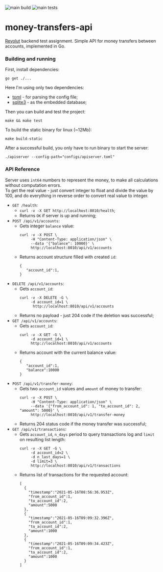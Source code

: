 ![main build](https://github.com/gasparian/money-transfers-api/actions/workflows/build.yml/badge.svg?branch=main)
![main tests](https://github.com/gasparian/money-transfers-api/actions/workflows/test.yml/badge.svg?branch=main)
# money-transfers-api
[Revolut](https://www.revolut.com/) backend test assignment. Simple API for money transfers between accounts, implemented in Go.  

### Building and running  

First, install dependencies:  
```
go get ./...
```  
Here I'm using only two dependencies:  
 - [toml](https://github.com/BurntSushi/toml) - for parsing the config file;  
 - [sqlite3](https://github.com/mattn/go-sqlite3) - as the embedded database;  

Then you can build and test the project:  
```
make && make test
```  
To build the static binary for linux (~12Mb):  
```
make build-static
```  
After a successful build, you only have to run binary to start the server:  
```
./apiserver --config-path="configs/apiserver.toml"
```  

### API Reference  
 Server uses `int64` numbers to represent the money, to make all calculations without computation errors.  
 To get the real value - just convert integer to float and divide the value by 100, and do everything in reverse order to convert real value to integer.  

 - `GET /health`:  
   - `curl -v -X GET http://localhost:8010/health`;  
   - Returns `OK` if server is up and running;  
 - `POST /api/v1/accounts`:  
   - Gets integer `balance` value:
     ```
     curl -v -X POST \
          -H "Content-Type: application/json" \
          --data '{"balance": 10000}' \
          http://localhost:8010/api/v1/accounts
   - Returns account structure filled with created `id`: 
     ```
     {
        "account_id":1,
     }  
 - `DELETE /api/v1/accounts`:  
   - Gets `account_id`: 
     ```
     curl -v -X DELETE -G \
          -d account_id=1 \
           http://localhost:8010/api/v1/accounts
   - Returns no payload - just 204 code if the deletion was successful;  
 - `GET /api/v1/accounts`:  
   - Gets `account_id`: 
     ```
     curl -v -X GET -G \
          -d account_id=1 \
          http://localhost:8010/api/v1/accounts
   - Returns account with the current balance value:  
     ```
     {
        "account_id":1,
        "balance":10000
     }  
 - `POST /api/v1/transfer-money`:  
   - Gets two `account_id` values and `amount` of money to transfer: 
     ```
     curl -v -X POST \
          -H "Content-Type: application/json" \
          --data '{"from_account_id": 1, "to_account_id": 2, "amount": 5000}' \
          http://localhost:8010/api/v1/transfer-money
   - Returns 204 status code if the money transfer was successful;  
 - `GET /api/v1/transactions`:  
   - Gets `account_id`, `n_days` period to query transactions log and `limit` on resulting list length:  
     ```
     curl -v -X GET -G \
          -d account_id=2 \
          -d n_last_days=1 \
          -d limit=3 \
          http://localhost:8010/api/v1/transactions
   - Returns list of transactions for the requested account:  
     ```
     [
       {
         "timestamp":"2021-05-16T08:56:36.953Z",
         "from_account_id":1,
         "to_account_id":2,
         "amount":5000
       },
       {
         "timestamp":"2021-05-16T09:09:32.396Z",
         "from_account_id":1,
         "to_account_id":2,
         "amount":1000
       },
       {
         "timestamp":"2021-05-16T09:09:34.423Z",
         "from_account_id":1,
         "to_account_id":2,
         "amount":1000
       }
     ]
